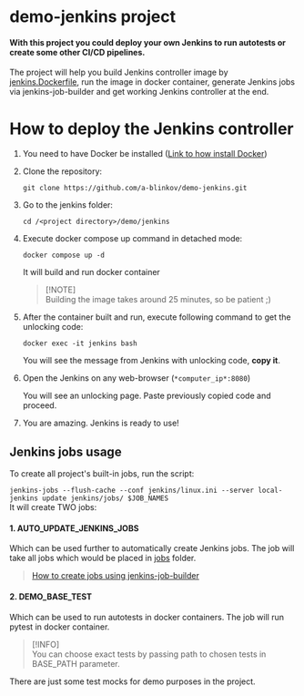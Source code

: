 # demo-jenkins project
#### With this project you could deploy your own Jenkins to run autotests or create some other CI/CD pipelines. 

The project will help you build Jenkins controller image by [jenkins.Dockerfile](jenkins%2Fjenkins.Dockerfile),
run the image in docker container, generate Jenkins jobs via jenkins-job-builder and get working Jenkins controller at the end.


# How to deploy the Jenkins controller
1. You need to have Docker be installed
   ([Link to how install Docker](https://docs.docker.com/engine/install/ubuntu/)) 
2. Clone the repository: 
    
    ```git clone https://github.com/a-blinkov/demo-jenkins.git```
3. Go to the jenkins folder:

    ```cd /<project directory>/demo/jenkins```
4. Execute docker compose up command in detached mode:
     
    ```docker compose up -d```
   
   It will build and run docker container
    >    [!NOTE]  
    Building the image takes around 25 minutes, so be patient ;)
  
5. After the container built and run, execute following command to get the unlocking code:
    
    ```docker exec -it jenkins bash```
   
    You will see the message from Jenkins with unlocking code, **copy it**. 
6. Open the Jenkins on any web-browser (```*computer_ip*:8080```) 
   
    You will see an unlocking page. Paste previously copied code and proceed. 
7. You are amazing. Jenkins is ready to use!

## Jenkins jobs usage 
To create all project's built-in jobs, run the script:
   
   ```jenkins-jobs --flush-cache --conf jenkins/linux.ini --server local-jenkins update jenkins/jobs/ $JOB_NAMES```  
It will create TWO jobs:

#### 1. AUTO_UPDATE_JENKINS_JOBS
Which can be used further to automatically create Jenkins jobs. 
The job will take all jobs which would be placed in [jobs](jenkins%2Fjobs) folder.

>[How to create jobs using jenkins-job-builder](https://jenkins-job-builder.readthedocs.io/en/latest/definition.html)

#### 2. DEMO_BASE_TEST

Which can be used to run autotests in docker containers. 
The job will run pytest in docker container. 
>[!INFO]  
> You can choose exact tests by passing path to chosen tests in BASE_PATH parameter. 

There are just some test mocks for demo purposes in the project.

